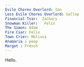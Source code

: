 ```yaml
---
Evile Chores Overlord: Ian
Less Evile Chores Overlord: Gallop
Financial Tsar:  Zachary
Snowman Killer:   Felix
The Simon: Adam
Fire Csar: Felix
Town Crier: Melissa
Anamaria : poop
Margot : French
---
```

Hello.

